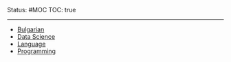 Status: #MOC
TOC: true

---

* [Bulgarian](Bulgarian.md)
* [Data Science](Data%20Science.md)
* [Language](Language.md)
* [Programming](Programming.md)

